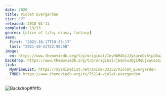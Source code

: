 ```yaml
---
date: 2020
title: Violet Evergarden
tier: "?"
released: 2018-01-11
completed: 13/13
genres: [slice of life, drama, fantasy]
seen:
  first: "2021-10-17T19:35:17"
  last: "2021-10-31T22:58:58"
image:
  en: https://www.themoviedb.org/t/p/original/ImvHbM4GsJJykarnOzhtpG6ax6.jpg
backdrop: https://www.themoviedb.org/t/p/original/jGaGlwJbg1MqUjswCe3zxTHbo8G.jpg
link:
  MyAnimeList: https://myanimelist.net/anime/33352/Violet_Evergarden
  TMDB: https://www.themoviedb.org/tv/75214-violet-evergarden
---
```


![Backdrop#f#fb](https://www.themoviedb.org/t/p/original/u0miEClzWcPhCNiqwHnjPFfgRhy.jpg "Source: TMDB")
